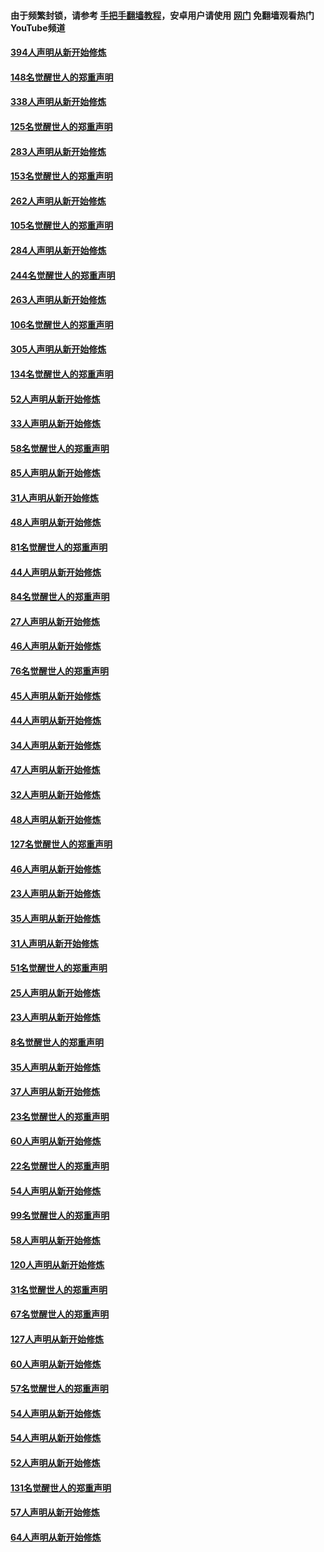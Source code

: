 #### 由于频繁封锁，请参考 [手把手翻墙教程](https://github.com/gfw-breaker/guides/wiki/)，安卓用户请使用 [网门](https://github.com/gfw-breaker/nogfw/blob/master/dl.md?t=05060400) 免翻墙观看热门YouTube频道 

#### [394人声明从新开始修炼](../pages/91/423914.md?t=05060400) 

#### [148名觉醒世人的郑重声明](../pages/91/423913.md?t=05060400) 

#### [338人声明从新开始修炼](../pages/91/423540.md?t=05060400) 

#### [125名觉醒世人的郑重声明](../pages/91/423539.md?t=05060400) 

#### [283人声明从新开始修炼](../pages/91/423296.md?t=05060400) 

#### [153名觉醒世人的郑重声明](../pages/91/423295.md?t=05060400) 

#### [262人声明从新开始修炼](../pages/91/423004.md?t=05060400) 

#### [105名觉醒世人的郑重声明](../pages/91/423003.md?t=05060400) 

#### [284人声明从新开始修炼](../pages/91/422707.md?t=05060400) 

#### [244名觉醒世人的郑重声明](../pages/91/422706.md?t=05060400) 

#### [263人声明从新开始修炼](../pages/91/422553.md?t=05060400) 

#### [106名觉醒世人的郑重声明](../pages/91/422552.md?t=05060400) 

#### [305人声明从新开始修炼](../pages/91/422153.md?t=05060400) 

#### [134名觉醒世人的郑重声明](../pages/91/422152.md?t=05060400) 

#### [52人声明从新开始修炼](../pages/91/421846.md?t=05060400) 

#### [33人声明从新开始修炼](../pages/91/421804.md?t=05060400) 

#### [58名觉醒世人的郑重声明](../pages/91/421845.md?t=05060400) 

#### [85人声明从新开始修炼](../pages/91/421769.md?t=05060400) 

#### [31人声明从新开始修炼](../pages/91/421763.md?t=05060400) 

#### [48人声明从新开始修炼](../pages/91/421605.md?t=05060400) 

#### [81名觉醒世人的郑重声明](../pages/91/421656.md?t=05060400) 

#### [44人声明从新开始修炼](../pages/91/421544.md?t=05060400) 

#### [84名觉醒世人的郑重声明](../pages/91/421543.md?t=05060400) 

#### [27人声明从新开始修炼](../pages/91/421465.md?t=05060400) 

#### [46人声明从新开始修炼](../pages/91/421454.md?t=05060400) 

#### [76名觉醒世人的郑重声明](../pages/91/421453.md?t=05060400) 

#### [45人声明从新开始修炼](../pages/91/421452.md?t=05060400) 

#### [44人声明从新开始修炼](../pages/91/421422.md?t=05060400) 

#### [34人声明从新开始修炼](../pages/91/421322.md?t=05060400) 

#### [47人声明从新开始修炼](../pages/91/421264.md?t=05060400) 

#### [32人声明从新开始修炼](../pages/91/421225.md?t=05060400) 

#### [48人声明从新开始修炼](../pages/91/421202.md?t=05060400) 

#### [127名觉醒世人的郑重声明](../pages/91/421224.md?t=05060400) 

#### [46人声明从新开始修炼](../pages/91/421203.md?t=05060400) 

#### [23人声明从新开始修炼](../pages/91/421138.md?t=05060400) 

#### [35人声明从新开始修炼](../pages/91/421122.md?t=05060400) 

#### [31人声明从新开始修炼](../pages/91/421081.md?t=05060400) 

#### [51名觉醒世人的郑重声明](../pages/91/421080.md?t=05060400) 

#### [25人声明从新开始修炼](../pages/91/421020.md?t=05060400) 

#### [23人声明从新开始修炼](../pages/91/420884.md?t=05060400) 

#### [8名觉醒世人的郑重声明](../pages/91/420883.md?t=05060400) 

#### [35人声明从新开始修炼](../pages/91/420809.md?t=05060400) 

#### [37人声明从新开始修炼](../pages/91/420766.md?t=05060400) 

#### [23名觉醒世人的郑重声明](../pages/91/420765.md?t=05060400) 

#### [60人声明从新开始修炼](../pages/91/420727.md?t=05060400) 

#### [22名觉醒世人的郑重声明](../pages/91/420726.md?t=05060400) 

#### [54人声明从新开始修炼](../pages/91/420529.md?t=05060400) 

#### [99名觉醒世人的郑重声明](../pages/91/420528.md?t=05060400) 

#### [58人声明从新开始修炼](../pages/91/420198.md?t=05060400) 

#### [120人声明从新开始修炼](../pages/91/420141.md?t=05060400) 

#### [31名觉醒世人的郑重声明](../pages/91/420197.md?t=05060400) 

#### [67名觉醒世人的郑重声明](../pages/91/420140.md?t=05060400) 

#### [127人声明从新开始修炼](../pages/91/420082.md?t=05060400) 

#### [60人声明从新开始修炼](../pages/91/420081.md?t=05060400) 

#### [57名觉醒世人的郑重声明](../pages/91/420080.md?t=05060400) 

#### [54人声明从新开始修炼](../pages/91/419533.md?t=05060400) 

#### [54人声明从新开始修炼](../pages/91/419532.md?t=05060400) 

#### [52人声明从新开始修炼](../pages/91/419531.md?t=05060400) 

#### [131名觉醒世人的郑重声明](../pages/91/419530.md?t=05060400) 

#### [57人声明从新开始修炼](../pages/91/419430.md?t=05060400) 

#### [64人声明从新开始修炼](../pages/91/419429.md?t=05060400) 

